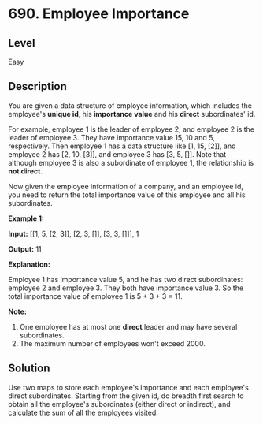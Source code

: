 # 690. Employee Importance
## Level
Easy

## Description
You are given a data structure of employee information, which includes the employee's **unique id**, his **importance value** and his **direct** subordinates' id.

For example, employee 1 is the leader of employee 2, and employee 2 is the leader of employee 3. They have importance value 15, 10 and 5, respectively. Then employee 1 has a data structure like [1, 15, [2]], and employee 2 has [2, 10, [3]], and employee 3 has [3, 5, []]. Note that although employee 3 is also a subordinate of employee 1, the relationship is **not direct**.

Now given the employee information of a company, and an employee id, you need to return the total importance value of this employee and all his subordinates.

**Example 1:**

**Input:** [[1, 5, [2, 3]], [2, 3, []], [3, 3, []]], 1

**Output:** 11

**Explanation:**

Employee 1 has importance value 5, and he has two direct subordinates: employee 2 and employee 3. They both have importance value 3. So the total importance value of employee 1 is 5 + 3 + 3 = 11.

**Note:**

1. One employee has at most one **direct** leader and may have several subordinates.
2. The maximum number of employees won't exceed 2000.

## Solution
Use two maps to store each employee's importance and each employee's direct subordinates. Starting from the given id, do breadth first search to obtain all the employee's subordinates (either direct or indirect), and calculate the sum of all the employees visited.
